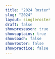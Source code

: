 ```yaml
---
title: "2024 Roster"
slug: "2024"
layout: singleroster
draft: false
showpreseason: true
showcaptains: true
showcoach: false
showroster: false
showpractice: false
---
```

